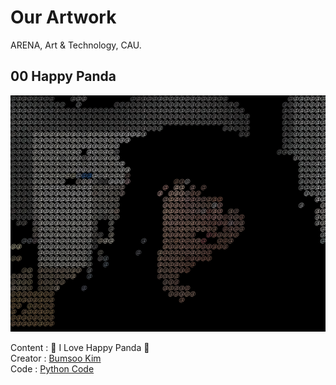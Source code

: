 # Our Artwork

ARENA, Art & Technology, CAU.

## 00 Happy Panda

<p align="center">
<img src="00-Happy-Panda/Happy-Panda.png">
</p>

Content : 🐼 I Love Happy Panda 🐼 <br>
Creator : [Bumsoo Kim](https://github.com/gh-BumsooKim) <br>
Code : [Python Code](00-Happy-Panda/Happy-Panda.py) <br>

